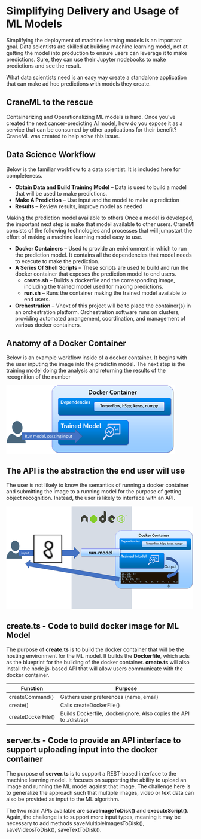 # Simplifying Delivery and Usage of ML Models

Simplifying the deployment of machine learning models is an important goal. Data scientists are skilled at building machine learning model, not at getting the model into production to ensure users can leverage it to make predictions. Sure, they can use their Jupyter nodebooks to make predictions and see the result. 

What data scientists need is an easy way create a standalone application that can make ad hoc predictions with models they create.

## CraneML to the rescue
Containerizing and Operationalizing ML models is hard. Once you've created the next cancer-predicting AI model, how do you expose it as a service that can be consumed by other applications for their benefit?
CraneML was created to help solve this issue.

## Data Science Workflow
Below is the familiar workflow to a data scientist. It is included here for completeness.

- **Obtain Data and Build Training Model** – Data is used to build a model that will be used to make predictions.
- **Make A Prediction** – Use input and the model to make a prediction
- **Results** – Review results, improve model as needed

Making the prediction model available to others
Once a model is developed, the important next step is make that model available to other users. CraneMl consists of the following technologies and processes that will jumpstart the effort of making a machine learning model easy to use.

- **Docker Containers** – Used to provide an enivironment in which to run the prediction model. It contains all the dependencies that model needs to execute to make the prediction.
- **A Series Of Shell Scripts** – These scripts are used to build and run the docker container that exposes the prediction model to end users.
	- **create.sh** – Builds a dockerfile and the corresponding image, including the trained model used for making predictions.
	- **run.sh** – Runs the container making the trained model available to end users.
- **Orchestration** – Vnext of this project will be to place the container(s) in an orchestration platform. Orchestration software runs on clusters, providing automated arrangement, coordination, and management of various docker containers.
	
## Anatomy of a Docker Container

Below is an example workflow inside of a docker container. It begins with the user inputing the image into the predictin model. The next step is the training model doing the analysis and returning the results of the recognition of the number 

![](./images/image1.png) 

## The API is the abstraction the end user will use

The user is not likely to know the semantics of running a docker container and submitting the image to a running model for the purpose of getting object recognition. Instead, the user is likely to interface with an API.

![](./images/image2.png)

## create.ts - Code to build docker image for ML Model 

The purpose of **create.ts** is to build the docker container that will be the hosting environment for the ML model. It builds the **Dockerfile**, which acts as the blueprint for the building of the docker container. **create.ts** will also install the node.js-based API that will allow users communicate with the docker container.

|Function|Purpose|
|---|---|
|createCommand()|Gathers user preferences (name, email)|
|create()|Calls createDockerFile()|
|createDockerFile()|Builds Dockerfile, .dockerignore. Also copies the API to ./dist/api|

## server.ts - Code to provide an API interface to support uploading input into the docker container

The purpose of **server.ts** is to support a REST-based interface to the machine learning model. It focuses on supporting the ability to upload an image and running the ML model against that image. The challenge here is to generalize the approach such that multiple images, video or text data can also be provided as input to the ML algorithm.

The two main APIs available are **saveImageToDisk()** and **executeScript()**. Again, the challenge is to support more input types, meaning it may be necessary to add methods saveMultipleImagesToDisk(), saveVideosToDisk(), saveTextToDisk().

